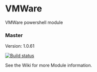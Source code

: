 # VMWare
VMWare powershell module

### Master

Version: 1.0.61

[![Build status](https://ci.appveyor.com/api/projects/status/v6ex7ak8plsoutn5/branch/master?svg=true)](https://ci.appveyor.com/project/jeffbuenting/vmware/branch/master)


See the Wiki for more Module information.
